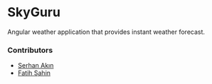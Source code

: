 # SkyGuru
Angular weather application that provides instant weather forecast.

### Contributors
- [Serhan Akın](https://github.com/serhanakin)
- [Fatih Şahin](https://github.com/fatihsahindev)
